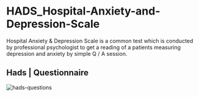 # HADS_Hospital-Anxiety-and-Depression-Scale
Hospital Anxiety &amp; Depression Scale is a common test which is conducted by professional psychologist to get a reading of a patients measuring depression and anxiety by simple Q / A session.

<h2>Hads | Questionnaire</h2>
<img alt="hads-questions" src="https://www.researchgate.net/profile/Richard-Stephens-3/publication/14057731/figure/fig1/AS:908848781086723@1593697843733/Hospital-Anxiety-and-Depression-Scale-HADS.png"/>

